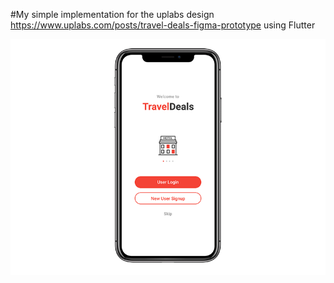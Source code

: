 #My simple implementation for the uplabs design
https://www.uplabs.com/posts/travel-deals-figma-prototype 
using Flutter

![](images/preview.png)
